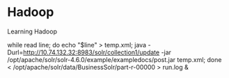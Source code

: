 Hadoop
======

Learning Hadoop

while read line; do echo "<add>$line</add>" > temp.xml; java -Durl=http://10.74.132.32:8983/solr/collection1/update -jar /opt/apache/solr/solr-4.6.0/example/exampledocs/post.jar temp.xml; done < /opt/apache/solr/data/BusinessSolr/part-r-00000 > run.log &
